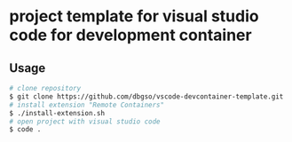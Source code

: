 # project template for visual studio code for development container

## Usage

```bash
# clone repository
$ git clone https://github.com/dbgso/vscode-devcontainer-template.git
# install extension "Remote Containers"
$ ./install-extension.sh
# open project with visual studio code
$ code .
```
